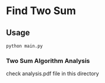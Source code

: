 # Find Two Sum

## Usage
```
python main.py
```

### Two Sum Algorithm Analysis
check analysis.pdf file in this directory